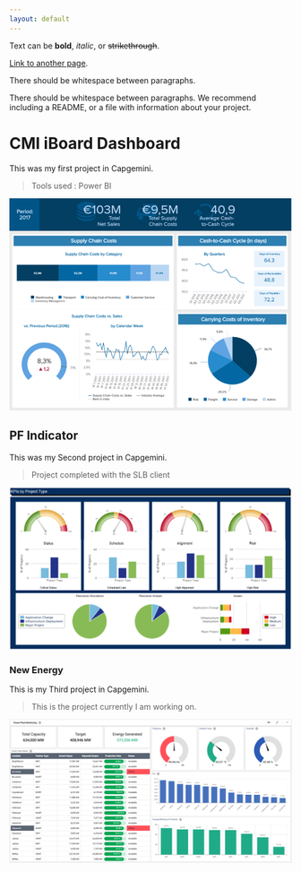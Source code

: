 ```yaml
---
layout: default
---
```


Text can be **bold**, _italic_, or ~~strikethrough~~.

[Link to another page](./another-page.html).

There should be whitespace between paragraphs.

There should be whitespace between paragraphs. We recommend including a README, or a file with information about your project.

# CMI iBoard Dashboard

This was my first project in Capgemini.
> Tools used : Power BI

<center><img src="assets/img/CMI.png "/></center>

## PF Indicator

This was my Second project in Capgemini.
> Project completed with the SLB client

<center><img src="assets/img/PF Indicator.webp"/></center>

### New Energy

This is my Third project in Capgemini.
> This is the project currently I am working on.

<center><img src="assets/img/New energy.png"/></center>

